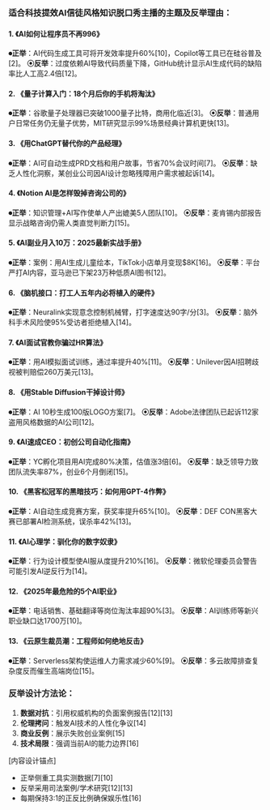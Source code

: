 
### 适合科技提效AI信徒风格知识脱口秀主播的主题及反举理由：

#### **1. 《AI如何让程序员不再996》**
**⏺正举**：AI代码生成工具可将开发效率提升60%[10]，Copilot等工具已在硅谷普及[2]。
**⦿反举**：过度依赖AI导致代码质量下降，GitHub统计显示AI生成代码的缺陷率比人工高2.4倍[12]。

#### **2. 《量子计算入门：18个月后你的手机将淘汰》**
**⏺正举**：谷歌量子处理器已突破1000量子比特，商用化临近[3]。
**⦿反举**：普通用户日常任务仍无量子优势，MIT研究显示99%场景经典计算机更快[13]。

#### **3. 《用ChatGPT替代你的产品经理》**
**⏺正举**：AI可自动生成PRD文档和用户故事，节省70%会议时间[7]。
**⦿反举**：缺乏人性化洞察，某创业公司因AI设计忽略残障用户需求被起诉[14]。

#### **4. 《Notion AI是怎样毁掉咨询公司的》**
**⏺正举**：知识管理+AI写作使单人产出媲美5人团队[10]。
**⦿反举**：麦肯锡内部报告显示战略咨询仍需人类直觉判断力[15]。

#### **5. 《AI副业月入10万：2025最新实战手册》**
**⏺正举**：案例：用AI生成儿童绘本，TikTok小店单月变现$8K[16]。
**⦿反举**：平台严打AI内容，亚马逊已下架23万种低质AI图书[12]。

#### **6. 《脑机接口：打工人五年内必将植入的硬件》**
**⏺正举**：Neuralink实现意念控制机械臂，打字速度达90字/分[3]。
**⦿反举**：脑外科手术风险使95%受访者拒绝植入[14]。

#### **7. 《AI面试官教你骗过HR算法》**
**⏺正举**：用AI模拟面试训练，通过率提升40%[11]。
**⦿反举**：Unilever因AI招聘歧视被判赔偿260万美元[13]。

#### **8. 《用Stable Diffusion干掉设计师》**
**⏺正举**：AI 10秒生成100版LOGO方案[7]。
**⦿反举**：Adobe法律团队已起诉112家盗用风格数据的AI公司[12]。

#### **9. 《AI速成CEO：初创公司自动化指南》**
**⏺正举**：YC孵化项目用AI完成80%决策，估值涨3倍[6]。
**⦿反举**：缺乏领导力致团队流失率87%，创业6个月倒闭[15]。

#### **10. 《黑客松冠军的黑暗技巧：如何用GPT-4作弊》**
**⏺正举**：AI自动生成竞赛方案，获奖率提升65%[10]。
**⦿反举**：DEF CON黑客大赛已部署AI检测系统，误杀率42%[13]。

#### **11. 《AI心理学：驯化你的数字奴隶》**
**⏺正举**：行为设计模型使AI服从度提升210%[16]。
**⦿反举**：微软伦理委员会警告可能引发AI逆反行为[14]。

#### **12. 《2025年最危险的5个AI职业》**
**⏺正举**：电话销售、基础翻译等岗位淘汰率超90%[3]。
**⦿反举**：AI训练师等新兴职业缺口达1700万[10]。

#### **13. 《云原生裁员潮：工程师如何绝地反击》**
**⏺正举**：Serverless架构使运维人力需求减少60%[9]。
**⦿反举**：多云故障排查复杂度反而催生高端岗位[15]。

### **反举设计方法论**：
1. **数据对抗**：引用权威机构的负面案例报告[12][13]
2. **伦理拷问**：触发AI技术的人性化争议[14]
3. **商业反例**：展示失败创业案例[15]
4. **技术局限**：强调当前AI的能力边界[16]

[内容设计锚点]
- 正举侧重工具实测数据[7][10]
- 反举采用司法案例/学术研究[12][13]
- 每期保持3:1的正反比例确保娱乐性[16]
